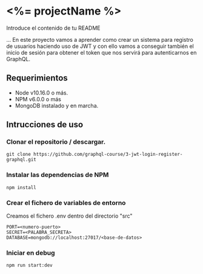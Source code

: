 # <%= projectName %>

Introduce el contenido de tu README

...
En este proyecto vamos a aprender como crear un sistema para registro de usuarios haciendo uso de JWT y con ello vamos a conseguir también el inicio de sesión para obtener el token que nos servirá para autenticarnos en GraphQL.

## Requerimientos

* Node v10.16.0 o más.
* NPM v6.0.0 o más
* MongoDB instalado y en marcha.

## Intrucciones de uso

### Clonar el repositorio / descargar.
```git clone https://github.com/graphql-course/3-jwt-login-register-graphql.git```

### Instalar las dependencias de NPM
```npm install```

### Crear el fichero de variables de entorno
Creamos el fichero .env dentro del directorio "src"
```
PORT=<numero-puerto>
SECRET=<PALABRA_SECRETA>
DATABASE=mongodb://localhost:27017/<base-de-datos>
```

### Iniciar en debug
```npm run start:dev```